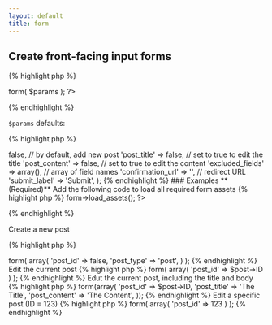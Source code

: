 ```yaml
---
layout: default
title: form
---
```


## Create front-facing input forms

{% highlight php %}
<?php CFS()->form( $params ); ?>
{% endhighlight %}

`$params` defaults:

{% highlight php %}
<?php
$params = array(
    'post_id' => false, // by default, add new post
    'post_title' => false, // set to true to edit the title
    'post_content' => false, // set to true to edit the content
    'excluded_fields' => array(), // array of field names
    'confirmation_url' => '', // redirect URL
    'submit_label' => 'Submit',
);
{% endhighlight %}

### Examples

**(Required)** Add the following code to load all required form assets

{% highlight php %}
<?php CFS()->form->load_assets(); ?>
{% endhighlight %}

Create a new post

{% highlight php %}
<?php
echo CFS()->form( array(
    'post_id' => false,
    'post_type' => 'post',
) );
{% endhighlight %}

Edit the current post

{% highlight php %}
<?php
echo CFS()->form( array( 'post_id' => $post->ID ) );
{% endhighlight %}

Edut the current post, including the title and body

{% highlight php %}
<?php
echo CFS()->form(array(
    'post_id' => $post->ID,
    'post_title' => 'The Title',
    'post_content' => 'The Content',
));
{% endhighlight %}

Edit a specific post (ID = 123)

{% highlight php %}
<?php
echo CFS()->form( array( 'post_id' => 123 ) );
{% endhighlight %}
